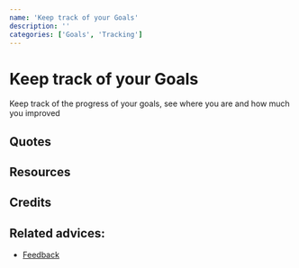 ```yaml
---
name: 'Keep track of your Goals'
description: ''
categories: ['Goals', 'Tracking']
---
```

# Keep track of your Goals

Keep track of the progress of your goals, see where you are and how much you improved

## Quotes

## Resources

## Credits

## Related advices:

- [Feedback]()
